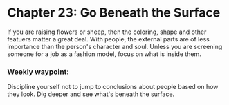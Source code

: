 # Chapter 23: Go Beneath the Surface

If you are raising flowers or sheep, then the coloring, shape and other featuers
matter a great deal. With people, the external parts are of less importance than the person's 
character and soul. Unless you are screening someone for a job as a 
fashion model, focus on what is inside them.

### Weekly waypoint:
Discipline yourself not to jump to conclusions about people based on how they look.
Dig deeper and see what's beneath the surface.
